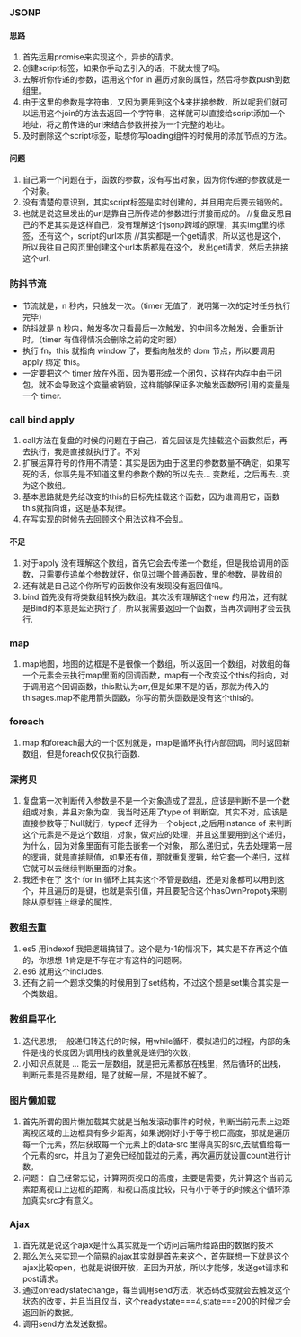 
### JSONP
#### 思路
1. 首先运用promise来实现这个，异步的请求。
2. 创建script标签，如果你手动去引入的话，不就太慢了吗。
3. 去解析你传递的参数，运用这个for in 遍历对象的属性，然后将参数push到数组里。
4. 由于这里的参数是字符串，又因为要用到这个&来拼接参数，所以呢我们就可以运用这个join的方法去返回一个字符串，这样就可以直接给script添加一个地址，将之前传递的url来结合参数拼接为一个完整的地址。
5. 及时删除这个script标签，联想你写loading组件的时候用的添加节点的方法。
#### 问题
1. 自己第一个问题在于，函数的参数，没有写出对象，因为你传递的参数就是一个对象。
2. 没有清楚的意识到，其实script标签是实时创建的，并且用完后要去销毁的。
3. 也就是说这里发出的url是靠自己所传递的参数进行拼接而成的。
//复盘反思自己的不足其实是这样自己，没有理解这个jsonp跨域的原理，其实img里的标签，还有这个，script的url本质
//其实都是一个get请求，所以这也是这个，所以我往自己网页里创建这个url本质都是在这个，发出get请求，然后去拼接这个url.



### 防抖节流
* 节流就是，n 秒内，只触发一次。（timer 无值了，说明第一次的定时任务执行完毕）
* 防抖就是 n 秒内，触发多次只看最后一次触发，的中间多次触发，会重新计时。（timer 有值得情况会删除之前的定时器）
* 执行 fn，this 就指向 window 了，要指向触发的 dom 节点，所以要调用 apply 绑定 this。
* 一定要把这个 timer 放在外面，因为要形成一个闭包，这样在内存中由于闭包，就不会导致这个变量被销毁，这样能够保证多次触发函数所引用的变量是一个 timer.


### call bind apply
1. call方法在复盘的时候的问题在于自己，首先因该是先挂载这个函数然后，再去执行，我是直接就执行了。不对
2. 扩展运算符号的作用不清楚：其实是因为由于这里的参数数量不确定，如果写死的话，你事先是不知道这里的参数个数的所以先去... 变数组，之后再去...变为这个数组。
3. 基本思路就是先给改变的this的目标先挂载这个函数，因为谁调用它，函数this就指向谁，这是基本规律。
4. 在写实现的时候先去回顾这个用法这样不会乱。
#### 不足
1. 对于apply 没有理解这个数组，首先它会去传递一个数组，但是我给调用的函数，只需要传递单个参数就好，你见过哪个普通函数，里的参数，是数组的
2. 还有就是自己这个你所写的函数你没有发现没有返回值吗。
3. bind 首先没有将类数组转换为数组。其次没有理解这个new 的用法，还有就是Bind的本意是延迟执行了，所以我需要返回一个函数，当再次调用才会去执行.



### map
1. map地图，地图的边框是不是很像一个数组，所以返回一个数组，对数组的每一个元素会去执行map里面的回调函数，map有一个改变这个this的指向，对于调用这个回调函数，this默认为arr,但是如果不是的话，那就为传入的thisages.map不能用箭头函数，你写的箭头函数是没有这个this的。

### foreach
1. map 和foreach最大的一个区别就是，map是循环执行内部回调，同时返回新数组，但是foreach仅仅执行函数.

### 深拷贝
1. 复盘第一次判断传入参数是不是一个对象造成了混乱，应该是判断不是一个数组或对象，并且对象为空，我当时还用了type of 判断空，其实不对，应该是直接参数等于Null就行，typeof 还得为一个object ,之后用instance of 来判断这个元素是不是这个数组，对象，做对应的处理，并且这里要用到这个递归，为什么，因为对象里面有可能去嵌套一个对象， 那么递归式，先去处理第一层的逻辑，就是直接赋值，如果还有值，那就重复逻辑，给它套一个递归，这样它就可以去继续判断里面的对象。
2. 我还卡在了 这个 for in 循环上其实这个不管是数组，还是对象都可以用到这个，并且遍历的是键，也就是索引值，并且要配合这个hasOwnPropoty来剔除从原型链上继承的属性。


### 数组去重
1. es5 用indexof  我把逻辑搞错了。这个是为-1的情况下，其实是不存再这个值的，你想想-1肯定是不存在才有这样的问题啊。
2. es6 就用这个includes.
3. 还有之前一个题求交集的时候用到了set结构，不过这个题是set集合其实是一个类数组。

### 数组扁平化
1. 迭代思想; 一般递归转迭代的时候，用while循环，模拟递归的过程，内部的条件是栈的长度因为调用栈的数量就是递归的次数，
2. 小知识点就是 ... 能去一层数组，就是把元素都放在栈里，然后循环的出栈，判断元素是否是数组，是了就解一层，不是就不解了。


### 图片懒加载
1. 首先所谓的图片懒加载其实就是当触发滚动事件的时候，判断当前元素上边距离视区域的上边框具有多少距离，如果说刚好小于等于视口高度，那就是遍历每一个元素，然后获取每一个元素上的data-src 里得真实的src,去赋值给每一个元素的src，并且为了避免已经加载过的元素，再次遍历就设置count进行计数，
2. 问题： 自己经常忘记，计算网页视口的高度，主要是需要，先计算这个当前元素距离视口上边框的距离，和视口高度比较，只有小于等于的时候这个循环添加真实src才有意义。


### Ajax
1. 首先就是说这个ajax是什么其实就是一个访问后端所给路由的数据的技术
2. 那么怎么来实现一个简易的ajax其实就是首先来这个，首先联想一下就是这个ajax比较open，也就是说很开放，正因为开放，所以才能够，发送get请求和post请求。
3. 通过onreadystatechange，每当调用send方法，状态码改变就会去触发这个状态的改变，并且当且仅当，这个readystate===4,state===200的时候才会返回新的数据。
4. 调用send方法发送数据。
